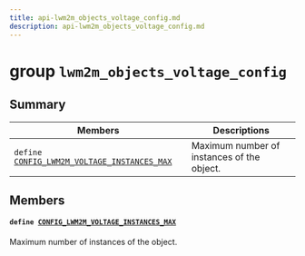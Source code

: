 ```yaml
---
title: api-lwm2m_objects_voltage_config.md
description: api-lwm2m_objects_voltage_config.md
---
```

# group `lwm2m_objects_voltage_config` 

## Summary

 Members                        | Descriptions                                
--------------------------------|---------------------------------------------
`define `[`CONFIG_LWM2M_VOLTAGE_INSTANCES_MAX`](#group__lwm2m__objects__voltage__config_1gad509b7c1fdba841b28b2de1e1f07daeb)            | Maximum number of instances of the object.

## Members

#### `define `[`CONFIG_LWM2M_VOLTAGE_INSTANCES_MAX`](#group__lwm2m__objects__voltage__config_1gad509b7c1fdba841b28b2de1e1f07daeb) 

Maximum number of instances of the object.

